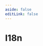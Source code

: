 ```yaml
---
aside: false
editLink: false
---
```


# I18n

<script setup>
import Chart from '../../components/sample/i18n/index.vue'
</script>
<Chart/>

<!--@include: @/components/sample/i18n/index.md-->
